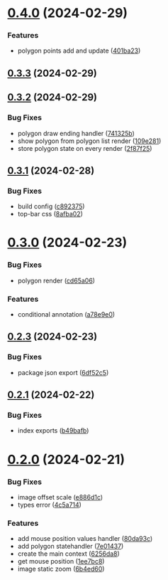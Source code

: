 # [0.4.0](https://github.com/b-partners/bpartners-annotator-ui/compare/v0.3.3...v0.4.0) (2024-02-29)


### Features

* polygon points add and update ([401ba23](https://github.com/b-partners/bpartners-annotator-ui/commit/401ba23a642645d4d14dd0e2a233a7cd917edcdc))



## [0.3.3](https://github.com/b-partners/bpartners-annotator-ui/compare/v0.3.2...v0.3.3) (2024-02-29)



## [0.3.2](https://github.com/b-partners/bpartners-annotator-ui/compare/v0.3.1...v0.3.2) (2024-02-29)


### Bug Fixes

* polygon draw ending handler ([741325b](https://github.com/b-partners/bpartners-annotator-ui/commit/741325bb6183a47d3285e3ac2c488064a5a4c84d))
* show polygon from polygon list render ([109e281](https://github.com/b-partners/bpartners-annotator-ui/commit/109e281a74d22bf598ba178cd5e8e01b4269a444))
* store polygon state on every render ([2f87f25](https://github.com/b-partners/bpartners-annotator-ui/commit/2f87f252ed102bba236cf5b5820a4d322c5632d5))



## [0.3.1](https://github.com/b-partners/bpartners-annotator-ui/compare/v0.3.0...v0.3.1) (2024-02-28)


### Bug Fixes

* build config ([c892375](https://github.com/b-partners/bpartners-annotator-ui/commit/c8923750f2663fd5ea97a4493a77c2981cee612f))
* top-bar css ([8afba02](https://github.com/b-partners/bpartners-annotator-ui/commit/8afba02900ed144104096370d48b1e3a8e7a971e))



# [0.3.0](https://github.com/b-partners/bpartners-annotator-ui/compare/v0.2.3...v0.3.0) (2024-02-23)


### Bug Fixes

* polygon render ([cd65a06](https://github.com/b-partners/bpartners-annotator-ui/commit/cd65a0662ddbe4ab3cfeeabeeae4a7540df04854))


### Features

* conditional annotation  ([a78e9e0](https://github.com/b-partners/bpartners-annotator-ui/commit/a78e9e08b713c294d8929d5634ff9d43b51bc1fd))



## [0.2.3](https://github.com/b-partners/bpartners-annotator-ui/compare/v0.2.1...v0.2.3) (2024-02-23)


### Bug Fixes

* package json export ([6df52c5](https://github.com/b-partners/bpartners-annotator-ui/commit/6df52c575db423a1787ff735ee43e7968fcfdd5b))



## [0.2.1](https://github.com/b-partners/bpartners-annotator-ui/compare/v0.2.0...v0.2.1) (2024-02-22)


### Bug Fixes

* index exports ([b49bafb](https://github.com/b-partners/bpartners-annotator-ui/commit/b49bafb0defd5e6cd732bd8466da22570a8b3034))



# [0.2.0](https://github.com/b-partners/bpartners-annotator-ui/compare/6256da8539f1de6f8742f3f22d8f02bb8c9c3f2a...v0.2.0) (2024-02-21)


### Bug Fixes

* image offset scale ([e886d1c](https://github.com/b-partners/bpartners-annotator-ui/commit/e886d1cf48d4ed8fe96d9bcbe56ee8c403fc289e))
* types error ([4c5a714](https://github.com/b-partners/bpartners-annotator-ui/commit/4c5a714a8218ae301f9a8f43381d9830b0071c8f))


### Features

* add mouse position values handler ([80da93c](https://github.com/b-partners/bpartners-annotator-ui/commit/80da93c1fb1f4367d8a4046db45b84a15240441d))
* add polygon statehandler ([7e01437](https://github.com/b-partners/bpartners-annotator-ui/commit/7e014379c8c357d4f0080bc9e497be4610591342))
* create the main context ([6256da8](https://github.com/b-partners/bpartners-annotator-ui/commit/6256da8539f1de6f8742f3f22d8f02bb8c9c3f2a))
* get mouse position ([1ee7bc8](https://github.com/b-partners/bpartners-annotator-ui/commit/1ee7bc82627969f20145ea8c5e3cad05f83d3335))
* image static zoom ([6b4ed60](https://github.com/b-partners/bpartners-annotator-ui/commit/6b4ed60ead5a59e2909689eb7e086104ab4fa2d5))



